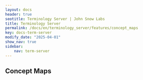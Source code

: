 ```yaml
---
layout: docs
header: true
seotitle: Terminology Server | John Snow Labs
title: Terminology Server 
permalink: /docs/en/terminology_server/features/concept_maps
key: docs-term-server
modify_date: "2025-04-01"
show_nav: true
sidebar:
    nav: term-server
---
```


## Concept Maps
